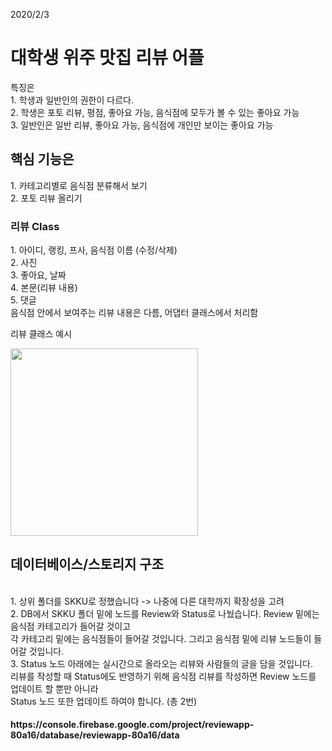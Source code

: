 2020/2/3
<h1>대학생 위주 맛집 리뷰 어플</h1>
특징은 <br>1. 학생과 일반인의 권한이 다르다.<br>
2. 학생은 포토 리뷰, 평점, 좋아요 가능, 음식점에 모두가 볼 수 있는 좋아요 가능<br>
3. 일반인은 일반 리뷰, 좋아요 가능, 음식점에 개인만 보이는 좋아요 가능

<h2>핵심 기능은</h2>
1. 카테고리별로 음식점 분류해서 보기<br>
2. 포토 리뷰 올리기<br>

<h3>리뷰 Class</h3>
1. 아이디, 랭킹, 프사, 음식점 이름 (수정/삭제)<br>
2. 사진<br>
3. 좋아요, 날짜<br>
4. 본문(리뷰 내용)<br>
5. 댓글<br>
음식점 안에서 보여주는 리뷰 내용은 다름, 어댑터 클래스에서 처리함<br>

리뷰 클래스 예시<br>
<div>
<img width="300" src="https://user-images.githubusercontent.com/59321616/73631197-af1cd900-469b-11ea-9e96-83c512415653.jpg">
</div>


<h2>데이터베이스/스토리지 구조</h2> <br>
1. 상위 폴더를 SKKU로 정했습니다 -> 나중에 다른 대학까지 확장성을 고려 <br>
2. DB에서 SKKU 폴더 밑에 노드를 Review와 Status로 나눴습니다. Review 밑에는 음식점 카테고리가 들어갈 것이고 <br>
각 카테고리 밑에는 음식점들이 들어갈 것입니다. 그리고 음식점 밑에 리뷰 노드들이 들어갈 것입니다. <br>
3. Status 노드 아래에는 실시간으로 올라오는 리뷰와 사람들의 글을 담을 것입니다. <br>
리뷰를 작성할 때 Status에도 반영하기 위해 음식점 리뷰를 작성하면 Review 노드를 업데이트 할 뿐만 아니라 <br>
Status 노드 또한 업데이트 하여야 합니다. (총 2번) <br>

<h4> https://console.firebase.google.com/project/reviewapp-80a16/database/reviewapp-80a16/data </h4> <br>

